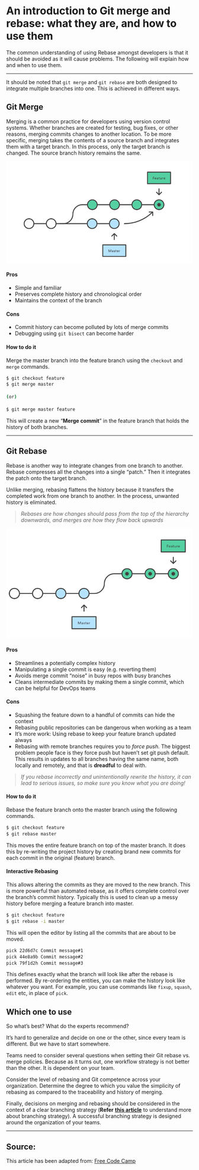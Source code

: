 # An introduction to Git merge and rebase: what they are, and how to use them

The common understanding of using Rebase amongst developers is that it should be avoided as it will cause problems. The following will explain how and when to use them.

---

It should be noted that `git merge` and `git rebase` are both designed to integrate multiple branches into one. This is achieved in different ways.

## Git Merge 

Merging is a common practice for developers using version control systems. Whether branches are created for testing, bug fixes, or other reasons, merging commits changes to another location. To be more specific, merging takes the contents of a source branch and integrates them with a target branch. In this process, only the target branch is changed. The source branch history remains the same.

![Merge](../external/merge.png)

#### **Pros**

- Simple and familiar
- Preserves complete history and chronological order
- Maintains the context of the branch

#### **Cons**

- Commit history can become polluted by lots of merge commits
- Debugging using `git bisect` can become harder

#### **How to do it**

Merge the master branch into the feature branch using the `checkout` and `merge` commands.

```bash
$ git checkout feature
$ git merge master

(or)

$ git merge master feature
```

This will create a new “**Merge commit**” in the feature branch that holds the history of both branches.

---

## Git Rebase

Rebase is another way to integrate changes from one branch to another. Rebase compresses all the changes into a single “patch.” Then it integrates the patch onto the target branch.

Unlike merging, rebasing flattens the history because it transfers the completed work from one branch to another. In the process, unwanted history is eliminated.

> *Rebases are how changes should pass from the top of the hierarchy downwards, and merges are how they flow back upwards*

![Rebase](../external/rebase.png)

#### **Pros**

- Streamlines a potentially complex history
- Manipulating a single commit is easy (e.g. reverting them)
- Avoids merge commit “noise” in busy repos with busy branches
- Cleans intermediate commits by making them a single commit, which can be helpful for DevOps teams

#### **Cons**

- Squashing the feature down to a handful of commits can hide the context
- Rebasing public repositories can be dangerous when working as a team
- It’s more work: Using rebase to keep your feature branch updated always
- Rebasing with remote branches requires you to *force push.* The biggest problem people face is they force push but haven’t set git push default. This results in updates to all branches having the same name, both locally and remotely, and that is **dreadful** to deal with.

> *If you rebase incorrectly and unintentionally rewrite the history, it can lead to serious issues, so make sure you know what you are doing!*

#### **How to do it**

Rebase the feature branch onto the master branch using the following commands.

```bash
$ git checkout feature
$ git rebase master
```

This moves the entire feature branch on top of the master branch. It does this by re-writing the project history by creating brand new commits for each commit in the original (feature) branch.

#### **Interactive Rebasing**

This allows altering the commits as they are moved to the new branch. This is more powerful than automated rebase, as it offers complete control over the branch’s commit history. Typically this is used to clean up a messy history before merging a feature branch into master.

```bash
$ git checkout feature
$ git rebase -i master
```

This will open the editor by listing all the commits that are about to be moved.

```bash
pick 22d6d7c Commit message#1
pick 44e8a9b Commit message#2
pick 79f1d2h Commit message#3
```

This defines exactly what the branch will look like after the rebase is performed. By re-ordering the entities, you can make the history look like whatever you want. For example, you can use commands like `fixup`, `squash`, `edit` etc, in place of `pick`.

## Which one to use

So what’s best? What do the experts recommend?

It’s hard to generalize and decide on one or the other, since every team is different. But we have to start somewhere.

Teams need to consider several questions when setting their Git rebase vs. merge policies. Because as it turns out, one workflow strategy is not better than the other. It is dependent on your team.

Consider the level of rebasing and Git competence across your organization. Determine the degree to which you value the simplicity of rebasing as compared to the traceability and history of merging.

Finally, decisions on merging and rebasing should be considered in the context of a clear branching strategy (**Refer** [**this article**](https://medium.freecodecamp.org/adopt-a-git-branching-strategy-ac729ff4f838) to understand more about branching strategy). A successful branching strategy is designed around the organization of your teams.

---

## Source:

This article has been adapted from: [Free Code Camp](https://www.freecodecamp.org/news/an-introduction-to-git-merge-and-rebase-what-they-are-and-how-to-use-them-131b863785f/)





